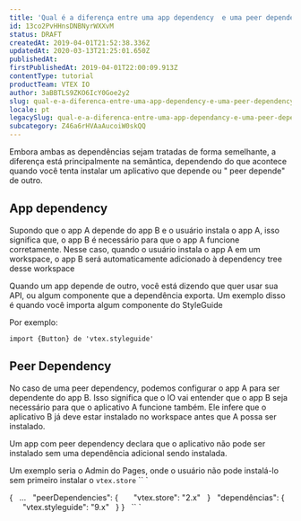 ```yaml
---
title: 'Qual é a diferença entre uma app dependency  e uma peer dependency? '
id: 13co2PvHHnsDNBNyrWXXvM
status: DRAFT
createdAt: 2019-04-01T21:52:38.336Z
updatedAt: 2020-03-13T21:25:01.650Z
publishedAt: 
firstPublishedAt: 2019-04-01T22:00:09.913Z
contentType: tutorial
productTeam: VTEX IO
author: 3aBBTLS9ZKO6IcY0Goe2y2
slug: qual-e-a-diferenca-entre-uma-app-dependency-e-uma-peer-dependency
locale: pt
legacySlug: qual-e-a-diferenca-entre-uma-app-dependancy-e-uma-peer-dependancy
subcategory: Z46a6rHVAaAucoiW0skQQ
---
```


Embora ambas as dependências sejam tratadas de forma semelhante, a diferença está principalmente na semântica, dependendo do que acontece quando você tenta instalar um aplicativo que depende ou " peer depende" de outro.

## App dependency
Supondo que o app A depende do app B e o usuário instala o app A, isso significa que, o app B é necessário para que o app A funcione corretamente. Nesse caso, quando o usuário instala o app A em um workspace, o app B será automaticamente adicionado à dependency tree desse workspace

Quando um app depende de outro, você está dizendo que quer usar sua API, ou algum componente que a dependência exporta. Um exemplo disso é quando você importa algum componente do StyleGuide

Por exemplo:

`import {Button} de 'vtex.styleguide'`


## Peer Dependency

No caso de uma peer dependency, podemos configurar o app A para ser dependente do app B. Isso significa que o IO vai entender que o app B seja necessário para que o aplicativo A funcione também. Ele infere que o aplicativo B já deve estar instalado no workspace antes que A possa ser instalado.

Um app com peer dependency declara que o aplicativo não pode ser instalado sem uma dependência adicional sendo instalada.

Um exemplo seria o Admin do Pages, onde o usuário não pode instalá-lo sem primeiro instalar o `vtex.store`
`` `

{
  ...
  "peerDependencies": {
      "vtex.store": "2.x"
  }
  "dependências": {
      "vtex.styleguide": "9.x"
  }
}
  `` `
